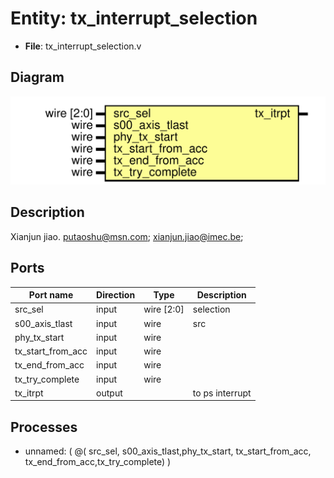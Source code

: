 # Entity: tx_interrupt_selection

- **File**: tx_interrupt_selection.v
## Diagram

![Diagram](tx_interrupt_selection.svg "Diagram")
## Description

Xianjun jiao. putaoshu@msn.com; xianjun.jiao@imec.be;
 
## Ports

| Port name         | Direction | Type       | Description     |
| ----------------- | --------- | ---------- | --------------- |
| src_sel           | input     | wire [2:0] | selection       |
| s00_axis_tlast    | input     | wire       | src             |
| phy_tx_start      | input     | wire       |                 |
| tx_start_from_acc | input     | wire       |                 |
| tx_end_from_acc   | input     | wire       |                 |
| tx_try_complete   | input     | wire       |                 |
| tx_itrpt          | output    |            | to ps interrupt |
## Processes
- unnamed: ( @( src_sel, s00_axis_tlast,phy_tx_start, tx_start_from_acc, tx_end_from_acc,tx_try_complete) )
